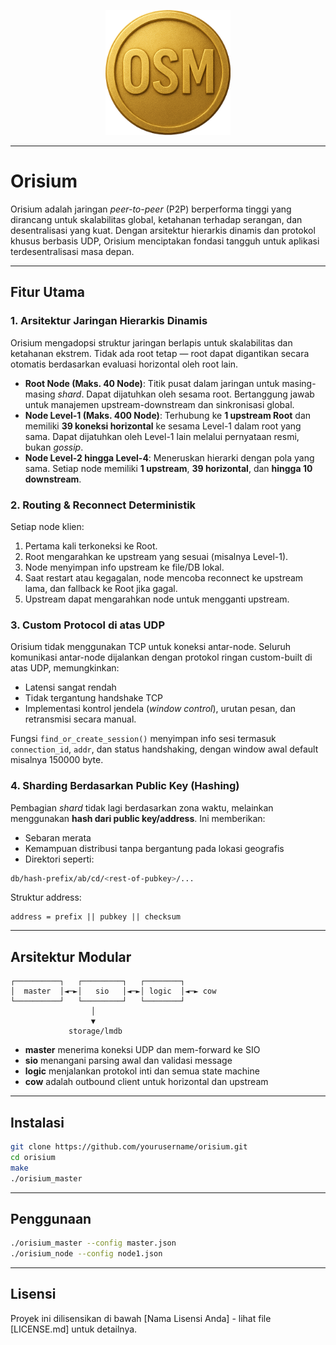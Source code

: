 <p align="center">
<img src="assets/images/orisium.png" alt="Orisium Logo" width="200">
</p>

-----

# Orisium

Orisium adalah jaringan *peer-to-peer* (P2P) berperforma tinggi yang dirancang untuk skalabilitas global, ketahanan terhadap serangan, dan desentralisasi yang kuat. Dengan arsitektur hierarkis dinamis dan protokol khusus berbasis UDP, Orisium menciptakan fondasi tangguh untuk aplikasi terdesentralisasi masa depan.

-----

## Fitur Utama

### **1. Arsitektur Jaringan Hierarkis Dinamis**

Orisium mengadopsi struktur jaringan berlapis untuk skalabilitas dan ketahanan ekstrem. Tidak ada root tetap — root dapat digantikan secara otomatis berdasarkan evaluasi horizontal oleh root lain.

* **Root Node (Maks. 40 Node)**: Titik pusat dalam jaringan untuk masing-masing *shard*. Dapat dijatuhkan oleh sesama root. Bertanggung jawab untuk manajemen upstream-downstream dan sinkronisasi global.
* **Node Level-1 (Maks. 400 Node)**: Terhubung ke **1 upstream Root** dan memiliki **39 koneksi horizontal** ke sesama Level-1 dalam root yang sama. Dapat dijatuhkan oleh Level-1 lain melalui pernyataan resmi, bukan *gossip*.
* **Node Level-2 hingga Level-4**: Meneruskan hierarki dengan pola yang sama. Setiap node memiliki **1 upstream**, **39 horizontal**, dan **hingga 10 downstream**.

### **2. Routing & Reconnect Deterministik**

Setiap node klien:

1. Pertama kali terkoneksi ke Root.
2. Root mengarahkan ke upstream yang sesuai (misalnya Level-1).
3. Node menyimpan info upstream ke file/DB lokal.
4. Saat restart atau kegagalan, node mencoba reconnect ke upstream lama, dan fallback ke Root jika gagal.
5. Upstream dapat mengarahkan node untuk mengganti upstream.

### **3. Custom Protocol di atas UDP**

Orisium tidak menggunakan TCP untuk koneksi antar-node. Seluruh komunikasi antar-node dijalankan dengan protokol ringan custom-built di atas UDP, memungkinkan:

* Latensi sangat rendah
* Tidak tergantung handshake TCP
* Implementasi kontrol jendela (*window control*), urutan pesan, dan retransmisi secara manual.

Fungsi `find_or_create_session()` menyimpan info sesi termasuk `connection_id`, `addr`, dan status handshaking, dengan window awal default misalnya 150000 byte.

### **4. Sharding Berdasarkan Public Key (Hashing)**

Pembagian *shard* tidak lagi berdasarkan zona waktu, melainkan menggunakan **hash dari public key/address**. Ini memberikan:

* Sebaran merata
* Kemampuan distribusi tanpa bergantung pada lokasi geografis
* Direktori seperti:

```bash
db/hash-prefix/ab/cd/<rest-of-pubkey>/...
```

Struktur address:

```
address = prefix || pubkey || checksum
```

-----

## Arsitektur Modular

```
┌──────────┐   ┌─────────┐   ┌────────┐
│  master  │◄─►│   sio   │◄─►│ logic  │◄─► cow
└──────────┘   └─────────┘   └────────┘
                  │
                  ▼
             storage/lmdb
```

* **master** menerima koneksi UDP dan mem-forward ke SIO
* **sio** menangani parsing awal dan validasi message
* **logic** menjalankan protokol inti dan semua state machine
* **cow** adalah outbound client untuk horizontal dan upstream

-----

## Instalasi

```bash
git clone https://github.com/yourusername/orisium.git
cd orisium
make
./orisium_master
```

-----

## Penggunaan

```bash
./orisium_master --config master.json
./orisium_node --config node1.json
```

-----

## Lisensi

Proyek ini dilisensikan di bawah [Nama Lisensi Anda] - lihat file [LICENSE.md] untuk detailnya.
